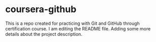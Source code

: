 
# coursera-github
This is a repo created for practicing with Git and GitHub through certification course.
I am editing the README file. Adding some more details about the project description.
